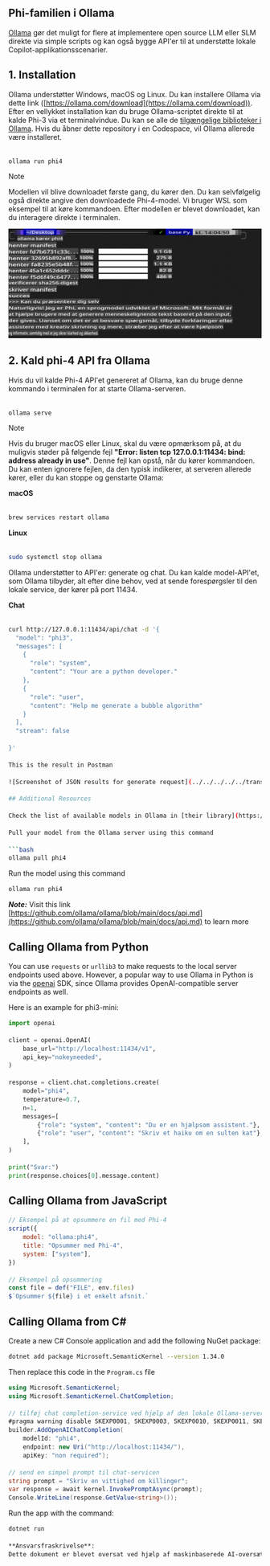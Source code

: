 ## Phi-familien i Ollama

[Ollama](https://ollama.com) gør det muligt for flere at implementere open source LLM eller SLM direkte via simple scripts og kan også bygge API'er til at understøtte lokale Copilot-applikationsscenarier.

## **1. Installation**

Ollama understøtter Windows, macOS og Linux. Du kan installere Ollama via dette link ([https://ollama.com/download](https://ollama.com/download)). Efter en vellykket installation kan du bruge Ollama-scriptet direkte til at kalde Phi-3 via et terminalvindue. Du kan se alle de [tilgængelige biblioteker i Ollama](https://ollama.com/library). Hvis du åbner dette repository i en Codespace, vil Ollama allerede være installeret.

```bash

ollama run phi4

```

> [!NOTE]
> Modellen vil blive downloadet første gang, du kører den. Du kan selvfølgelig også direkte angive den downloadede Phi-4-model. Vi bruger WSL som eksempel til at køre kommandoen. Efter modellen er blevet downloadet, kan du interagere direkte i terminalen.

![run](../../../../../translated_images/ollama_run.b0be611de61f3bb3b42e22205cedf6714b0335ba9288e71d985bf9024f3c20f5.da.png)

## **2. Kald phi-4 API fra Ollama**

Hvis du vil kalde Phi-4 API'et genereret af Ollama, kan du bruge denne kommando i terminalen for at starte Ollama-serveren.

```bash

ollama serve

```

> [!NOTE]
> Hvis du bruger macOS eller Linux, skal du være opmærksom på, at du muligvis støder på følgende fejl **"Error: listen tcp 127.0.0.1:11434: bind: address already in use"**. Denne fejl kan opstå, når du kører kommandoen. Du kan enten ignorere fejlen, da den typisk indikerer, at serveren allerede kører, eller du kan stoppe og genstarte Ollama:

**macOS**

```bash

brew services restart ollama

```

**Linux**

```bash

sudo systemctl stop ollama

```

Ollama understøtter to API'er: generate og chat. Du kan kalde model-API'et, som Ollama tilbyder, alt efter dine behov, ved at sende forespørgsler til den lokale service, der kører på port 11434.

**Chat**

```bash

curl http://127.0.0.1:11434/api/chat -d '{
  "model": "phi3",
  "messages": [
    {
      "role": "system",
      "content": "Your are a python developer."
    },
    {
      "role": "user",
      "content": "Help me generate a bubble algorithm"
    }
  ],
  "stream": false
  
}'

This is the result in Postman

![Screenshot of JSON results for generate request](../../../../../translated_images/ollama_gen.bd58ab69d4004826e8cd31e17a3c59840df127b0a30ac9bb38325ac58c74caa5.da.png)

## Additional Resources

Check the list of available models in Ollama in [their library](https://ollama.com/library).

Pull your model from the Ollama server using this command

```bash
ollama pull phi4
```

Run the model using this command

```bash
ollama run phi4
```

***Note:*** Visit this link [https://github.com/ollama/ollama/blob/main/docs/api.md](https://github.com/ollama/ollama/blob/main/docs/api.md) to learn more

## Calling Ollama from Python

You can use `requests` or `urllib3` to make requests to the local server endpoints used above. However, a popular way to use Ollama in Python is via the [openai](https://pypi.org/project/openai/) SDK, since Ollama provides OpenAI-compatible server endpoints as well.

Here is an example for phi3-mini:

```python
import openai

client = openai.OpenAI(
    base_url="http://localhost:11434/v1",
    api_key="nokeyneeded",
)

response = client.chat.completions.create(
    model="phi4",
    temperature=0.7,
    n=1,
    messages=[
        {"role": "system", "content": "Du er en hjælpsom assistent."},
        {"role": "user", "content": "Skriv et haiku om en sulten kat"},
    ],
)

print("Svar:")
print(response.choices[0].message.content)
```

## Calling Ollama from JavaScript 

```javascript
// Eksempel på at opsummere en fil med Phi-4
script({
    model: "ollama:phi4",
    title: "Opsummer med Phi-4",
    system: ["system"],
})

// Eksempel på opsummering
const file = def("FILE", env.files)
$`Opsummer ${file} i et enkelt afsnit.`
```

## Calling Ollama from C#

Create a new C# Console application and add the following NuGet package:

```bash
dotnet add package Microsoft.SemanticKernel --version 1.34.0
```

Then replace this code in the `Program.cs` file

```csharp
using Microsoft.SemanticKernel;
using Microsoft.SemanticKernel.ChatCompletion;

// tilføj chat completion-service ved hjælp af den lokale Ollama-serverendpoint
#pragma warning disable SKEXP0001, SKEXP0003, SKEXP0010, SKEXP0011, SKEXP0050, SKEXP0052
builder.AddOpenAIChatCompletion(
    modelId: "phi4",
    endpoint: new Uri("http://localhost:11434/"),
    apiKey: "non required");

// send en simpel prompt til chat-servicen
string prompt = "Skriv en vittighed om killinger";
var response = await kernel.InvokePromptAsync(prompt);
Console.WriteLine(response.GetValue<string>());
```

Run the app with the command:

```bash
dotnet run

**Ansvarsfraskrivelse**:  
Dette dokument er blevet oversat ved hjælp af maskinbaserede AI-oversættelsestjenester. Selvom vi bestræber os på at opnå nøjagtighed, bedes du være opmærksom på, at automatiserede oversættelser kan indeholde fejl eller unøjagtigheder. Det originale dokument på dets oprindelige sprog bør betragtes som den autoritative kilde. For kritisk information anbefales professionel menneskelig oversættelse. Vi påtager os intet ansvar for misforståelser eller fejltolkninger, der måtte opstå som følge af brugen af denne oversættelse.